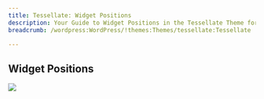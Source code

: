 ```yaml
---
title: Tessellate: Widget Positions
description: Your Guide to Widget Positions in the Tessellate Theme for WordPress
breadcrumb: /wordpress:WordPress/!themes:Themes/tessellate:Tessellate

---
```


Widget Positions
-----

![][positions]

[positions]: assets/positions.png